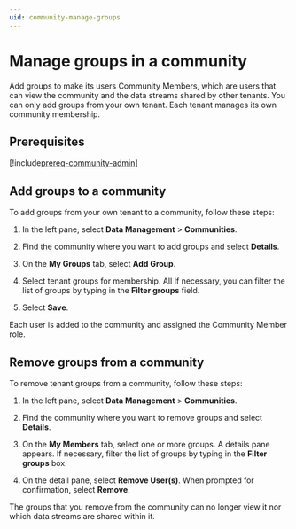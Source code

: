 ```yaml
---
uid: community-manage-groups
---
```


# Manage groups in a community

Add groups to make its users Community Members, which are users that can view the community and the data streams shared by other tenants. You can only add groups from your own tenant. Each tenant manages its own community membership.

## Prerequisites

[!include[prereq-community-admin](includes/prereq-community-admin.md)]

## Add groups to a community

To add groups from your own tenant to a community, follow these steps:

1. In the left pane, select **Data Management** > **Communities**.

1. Find the community where you want to add groups and select **Details**.

1. On the **My Groups** tab, select **Add Group**.

1. Select tenant groups for membership. All If necessary, you can filter the list of groups by typing in the **Filter groups** field.

1. Select **Save**.

Each user is added to the community and assigned the Community Member role.

## Remove groups from a community

To remove tenant groups from a community, follow these steps:

1. In the left pane, select **Data Management** > **Communities**.

1. Find the community where you want to remove groups and select **Details**.

1. On the **My Members** tab, select one or more groups. A details pane appears. If necessary, filter the list of groups by typing in the **Filter groups** box.

1. On the detail pane, select **Remove User(s)**. When prompted for confirmation, select **Remove**.

The groups that you remove from the community can no longer view it nor which data streams are shared within it.
